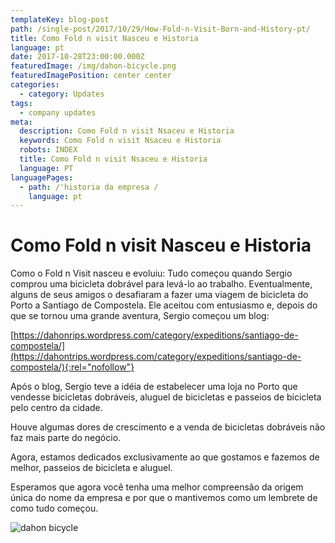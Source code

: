 ```yaml
---
templateKey: blog-post
path: /single-post/2017/10/29/How-Fold-n-Visit-Born-and-History-pt/
title: Como Fold n visit Nasceu e Historia
language: pt
date: 2017-10-28T23:00:00.000Z
featuredImage: /img/dahon-bicycle.png
featuredImagePosition: center center
categories:
  - category: Updates
tags:
  - company updates
meta:
  description: Como Fold n visit Nsaceu e Historia
  keywords: Como Fold n visit Nsaceu e Historia
  robots: INDEX
  title: Como Fold n visit Nsaceu e Historia
  language: PT
languagePages:
  - path: /'historia da empresa /
    language: pt
---
```

# Como Fold n visit Nasceu e Historia

Como o Fold n Visit nasceu e evoluiu: Tudo começou quando Sergio comprou uma bicicleta dobrável para levá-lo ao trabalho. Eventualmente, alguns de seus amigos o desafiaram a fazer uma viagem de bicicleta do Porto a Santiago de Compostela. Ele aceitou com entusiasmo e, depois do que se tornou uma grande aventura, Sergio começou um blog:

[https://dahonrips.wordpress.com/category/expeditions/santiago-de-compostela/](https://dahontrips.wordpress.com/category/expeditions/santiago-de-compostela/){:rel="nofollow"}

Após o blog, Sergio teve a idéia de estabelecer uma loja no Porto que vendesse bicicletas dobráveis, aluguel de bicicletas e passeios de bicicleta pelo centro da cidade.

Houve algumas dores de crescimento e a venda de bicicletas dobráveis não faz mais parte do negócio. 

Agora, estamos dedicados exclusivamente ao que gostamos e fazemos de melhor, passeios de bicicleta e aluguel. 

Esperamos que agora você tenha uma melhor compreensão da origem única do nome da empresa e por que o mantivemos como um lembrete de como tudo começou.

![dahon bicycle](/img/dahon-bicycle.png "dahon bicycle")